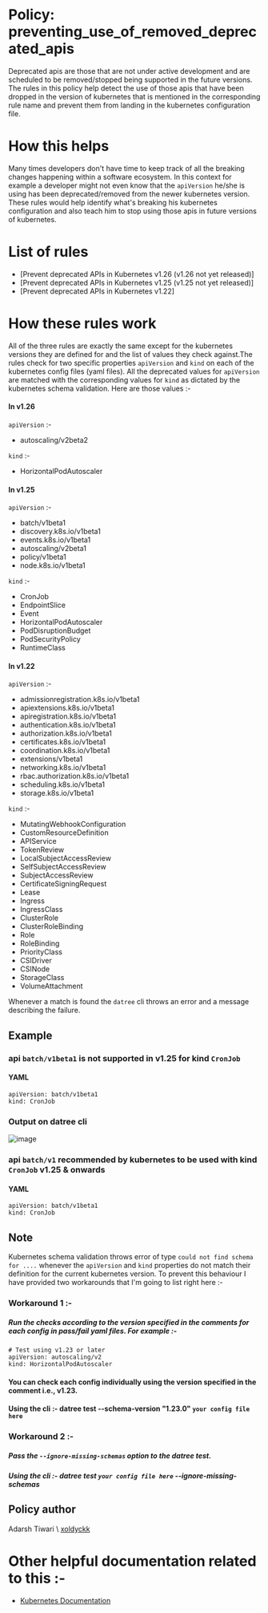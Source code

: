 # Policy: preventing_use_of_removed_deprecated_apis

Deprecated apis are those that are not under active development and are scheduled to
be removed/stopped being supported in the future versions. The rules in this policy help detect the use of those apis that have been dropped in the version of kubernetes that is mentioned in the corresponding rule name and prevent them from landing in the kubernetes configuration file.

# How this helps

Many times developers don't have time to keep track of all the breaking changes happening within a software ecosystem. In this context for example a developer
might not even know that the `apiVersion` he/she is using has been deprecated/removed
from the newer kubernetes version. These rules would help identify what's breaking his
kubernetes configuration and also teach him to stop using those apis in future versions
of kubernetes.

# List of rules

- [Prevent deprecated APIs in Kubernetes v1.26 (v1.26 not yet released)]
- [Prevent deprecated APIs in Kubernetes v1.25 (v1.25 not yet released)]
- [Prevent deprecated APIs in Kubernetes v1.22]

# How these rules work

All of the three rules are exactly the same except for the kubernetes versions they are defined for and the list of values they check against.The rules check for two specific properties `apiVersion` and `kind` on each of the kubernetes config files (yaml files). All the deprecated values for `apiVersion` are matched with the corresponding values for `kind` as dictated by the kubernetes schema validation. Here are those values :-

#### In v1.26

`apiVersion` :-

- autoscaling/v2beta2

`kind` :-

- HorizontalPodAutoscaler

#### In v1.25

`apiVersion` :-

- batch/v1beta1
- discovery.k8s.io/v1beta1
- events.k8s.io/v1beta1
- autoscaling/v2beta1
- policy/v1beta1
- node.k8s.io/v1beta1

`kind` :-

- CronJob
- EndpointSlice
- Event
- HorizontalPodAutoscaler
- PodDisruptionBudget
- PodSecurityPolicy
- RuntimeClass

#### In v1.22

`apiVersion` :-

- admissionregistration.k8s.io/v1beta1
- apiextensions.k8s.io/v1beta1
- apiregistration.k8s.io/v1beta1
- authentication.k8s.io/v1beta1
- authorization.k8s.io/v1beta1
- certificates.k8s.io/v1beta1
- coordination.k8s.io/v1beta1
- extensions/v1beta1
- networking.k8s.io/v1beta1
- rbac.authorization.k8s.io/v1beta1
- scheduling.k8s.io/v1beta1
- storage.k8s.io/v1beta1

`kind` :-

- MutatingWebhookConfiguration
- CustomResourceDefinition
- APIService
- TokenReview
- LocalSubjectAccessReview
- SelfSubjectAccessReview
- SubjectAccessReview
- CertificateSigningRequest
- Lease
- Ingress
- IngressClass
- ClusterRole
- ClusterRoleBinding
- Role
- RoleBinding
- PriorityClass
- CSIDriver
- CSINode
- StorageClass
- VolumeAttachment

Whenever a match is found the `datree` cli throws an error and a message describing the failure.

## Example

### api `batch/v1beta1` is not supported in v1.25 for kind `CronJob`

#### YAML

```
apiVersion: batch/v1beta1
kind: CronJob
```

### Output on datree cli

![image](https://github.com/xoldyckk/image/blob/main/customError.png?raw=true)

### api `batch/v1` recommended by kubernetes to be used with kind `CronJob` v1.25 & onwards

#### YAML

```
apiVersion: batch/v1beta1
kind: CronJob
```

## Note

Kubernetes schema validation throws error of type `could not find schema for ....` whenever the `apiVersion` and `kind` properties
do not match their definition for the current kubernetes version. To prevent this behaviour I have provided two workarounds that I'm going
to list right here :-

### Workaround 1 :-

##### Run the checks according to the version specified in the comments for each config in pass/fail yaml files. For example :- 
```
# Test using v1.23 or later
apiVersion: autoscaling/v2
kind: HorizontalPodAutoscaler
```
#### You can check each config individually using the version specified in the comment i.e., v1.23.
#### Using the cli :- datree test --schema-version "1.23.0" `your config file here`

### Workaround 2 :-

##### Pass the `--ignore-missing-schemas` option to the datree test.
##### Using the cli :- datree test `your config file here` --ignore-missing-schemas

## Policy author

Adarsh Tiwari \\ [xoldyckk](https://github.com/xoldyckk)

# Other helpful documentation related to this :-

- [Kubernetes Documentation](https://kubernetes.io/docs/reference/using-api/deprecation-guide/)
